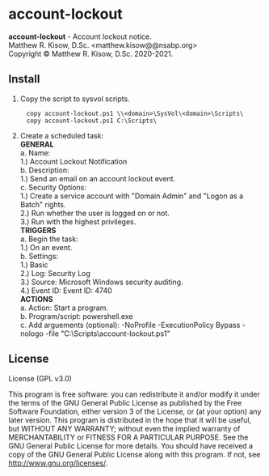 # account-lockout
**account-lockout** - Account lockout notice.<br>
Matthew R. Kisow, D.Sc. <matthew.kisow@@nsabp.org><br>
Copyright &copy; Matthew R. Kisow, D.Sc.  2020-2021. 

## Install
1. Copy the script to sysvol scripts.
```shell
     copy account-lockout.ps1 \\<domain>\SysVol\<domain>\Scripts\
     copy account-lockout.ps1 C:\Scripts\
```
2.  Create a scheduled task:<br>
    **GENERAL**<br>
    a. Name:<br>
	   1.) Account Lockout Notification<br>
    b. Description:<br>
	   1.) Send an email on an account lockout event.<br>
    c. Security Options:<br>
       1.) Create a service account with "Domain Admin" and "Logon as a Batch" rights.<br>
       2.) Run whether the user is logged on or not.<br>
       3.) Run with the highest privileges.<br>
    **TRIGGERS**<br>
    a. Begin the task:<br>
       1.) On an event.<br>
    b. Settings:<br>
       1.) Basic<br>
       2.) Log:      Security Log<br>
       3.) Source:   Microsoft Windows security auditing.<br>
       4.) Event ID: Event ID: 4740<br>
    **ACTIONS**<br>
    a. Action:         Start a program.<br>
    b. Program/script: powershell.exe<br>
    c. Add arguements (optional): -NoProfile -ExecutionPolicy Bypass -nologo -file "C:\Scripts\account-lockout.ps1"<br>

## License
License (GPL v3.0)

This program is free software: you can redistribute it and/or modify it under the terms of the GNU General Public License as published by the Free Software Foundation, either version 3 of the License, or (at your option) any later version. This program is distributed in the hope that it will be useful, but WITHOUT ANY WARRANTY; without even the implied warranty of MERCHANTABILITY or FITNESS FOR A PARTICULAR PURPOSE.  See the GNU General Public License for more details. You should have received a copy of the GNU General Public License along with this program.  If not, see <http://www.gnu.org/licenses/>.
